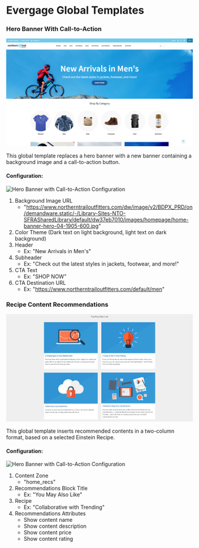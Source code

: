 # Evergage Global Templates

### Hero Banner With Call-to-Action
![Hero Banner with Call-to-Action Template](/hero-banner-cta/template.png)

This global template replaces a hero banner with a new banner containing a background image and a call-to-action button.

#### Configuration:
![Hero Banner with Call-to-Action Configuration](https://user-images.githubusercontent.com/32201252/89225547-371e6580-d58f-11ea-838f-b98d6cc12f25.png)

1. Background Image URL
    - "https://www.northerntrailoutfitters.com/dw/image/v2/BDPX_PRD/on/demandware.static/-/Library-Sites-NTO-SFRASharedLibrary/default/dw37eb7010/images/homepage/home-banner-hero-04-1905-600.jpg"
2. Color Theme (Dark text on light background, light text on dark background)
3. Header
    - Ex: "New Arrivals in Men's"
4. Subheader
    - Ex: "Check out the latest styles in jackets, footwear, and more!"
5. CTA Text
    - Ex: "SHOP NOW"
6. CTA Destination URL
    - Ex: "https://www.northerntrailoutfitters.com/default/men"

### Recipe Content Recommendations
![Recipe Content Recommendations Template](/recipe-content-recommendations/template.png)

This global template inserts recommended contents in a two-column format, based on a selected Einstein Recipe.

#### Configuration:
![Hero Banner with Call-to-Action Configuration](https://user-images.githubusercontent.com/32201252/90226870-8acb5300-ddc8-11ea-9e2f-3477ff3e5e6e.png)

1. Content Zone
    - "home_recs"
2. Recommendations Block Title
    - Ex: "You May Also Like"
3. Recipe
    - Ex: "Collaborative with Trending"
4. Recommendations Attributes
    - Show content name
    - Show content description
    - Show content price
    - Show content rating
